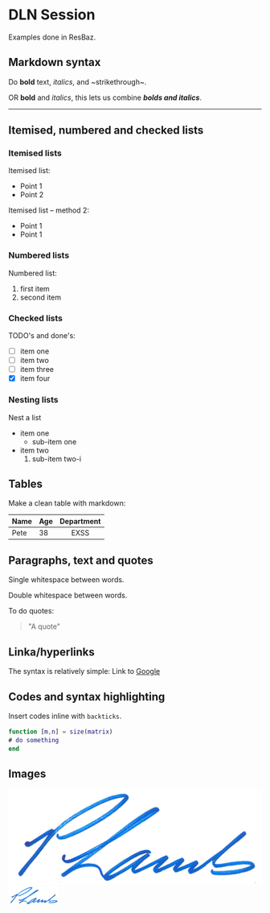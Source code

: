 # DLN Session
Examples done in ResBaz.

## Markdown syntax
Do **bold** text, *italics*, and ~strikethrough~.

OR __bold__ and _italics_, this lets us combine **_bolds and italics_**.

---------------

## Itemised, numbered and checked lists
### Itemised lists
Itemised list:
* Point 1
* Point 2

Itemised list – method 2:
- Point 1
- Point 1

### Numbered lists
Numbered list:
1. first item
1. second item

### Checked lists
TODO's and done's:
- [ ] item one
- [ ] item two
- [ ] item three
- [x] item four

### Nesting lists
Nest a list
* item one
  * sub-item one 
* item two
  1. sub-item two-i
  
## Tables
Make a clean table with markdown:

| Name | Age | Department | 
|---|---|:---:|
| Pete | 38 | EXSS |

## Paragraphs, text and quotes

Single whitespace between words.

Double  whitespace  between  words.

To do quotes:
> "A quote"

## Linka/hyperlinks

The syntax is relatively simple:
Link to [Google](https://www.google.com)

## Codes and syntax highlighting

Insert codes inline with `backticks`.

```matlab
function [m,n] = size(matrix)
# do something
end
```

## Images
![Signature](Lamb_signature.png)
 <img src="Lamb_signature.png" width=100/>

